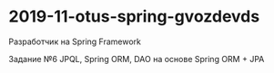 # 2019-11-otus-spring-gvozdevds
Разработчик на Spring Framework

Задание №6 
JPQL, Spring ORM, DAO на основе Spring ORM + JPA

